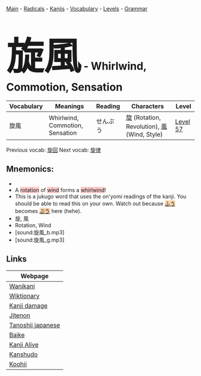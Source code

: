 <style> bigfont {font-size: 100px}</style>
[Main](../README.md) -
[Radicals](../radicals.md) -
[Kanjis](../kanjis.md) -
[Vocabulary](../vocabulary.md) -
[Levels](../levels.md) -
[Grammar](../grammar.md)
# <bigfont> 旋風</bigfont> - Whirlwind, Commotion, Sensation 

| Vocabulary | Meanings | Reading | Characters | Level |
| --- | --- | --- | --- | --- |
| 旋風 | Whirlwind, Commotion, Sensation | せんぷう |  [旋](../kanjis/旋.md) (Rotation, Revolution), [風](../kanjis/風.md) (Wind, Style) | [Level 57](../levels/wk_level57.md) |

Previous vocab: [旋回](旋回.md) Next vocab: [旋律](旋律.md) 

## Mnemonics:

* 
* A <span style="background-color:#ffcccb"> rotation</span> of <span style="background-color:#ffcccb"> wind</span> forms a <span style="background-color:#ffcccb"> whirlwind</span>!
* This is a jukugo word that uses the on'yomi readings of the kanji. You should be able to read this on your own. Watch out because <span style="background-color:#fed8b1"> [ふう](https://jisho.org/search/ふう)</span> becomes <span style="background-color:#fed8b1"> [ぷう](https://jisho.org/search/ぷう)</span> here (hehe).
* 旋, 風
* Rotation, Wind
* [sound:旋風_b.mp3]
* [sound:旋風_g.mp3]


## Links 

| Webpage |
| --- |
| [Wanikani          ](https://www.wanikani.com/kanji/旋風) |
| [Wiktionary        ](https://en.wiktionary.org/wiki/旋風) |
| [Kanji damage      ](http://www.kanjidamage.com/kanji/search?utf8=✓&q=旋風) |
| [Jitenon           ](https://jitenon.com/kanji/旋風) |
| [Tanoshii japanese ](https://www.tanoshiijapanese.com/dictionary/kanji.cfm?k=旋風) |
| [Baike             ](https://baike.baidu.com/item/旋風) |
| [Kanji Alive       ](https://app.kanjialive.com/旋風) |
| [Kanshudo          ](https://www.kanshudo.com/searchmn?q=旋風) |
| [Koohii            ](https://kanji.koohii.com/study/kanji/旋風) |
